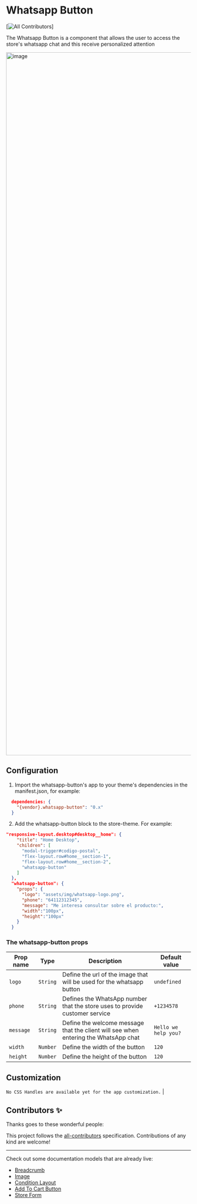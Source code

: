 # Whatsapp Button

<!-- DOCS-IGNORE:start -->
<!-- ALL-CONTRIBUTORS-BADGE:START - Do not remove or modify this section -->
[![All Contributors](https://img.shields.io/badge/all_contributors-1-orange.svg?style=flat-square)]
<!-- ALL-CONTRIBUTORS-BADGE:END -->
<!-- DOCS-IGNORE:end -->

The Whatsapp Button is a component that allows the user to access the store's whatsapp chat and this receive personalized attention

<img width="1918" alt="image" src="https://user-images.githubusercontent.com/66226368/219792613-cf0d1ce3-315b-413c-86ef-4919db373d9a.png">

## Configuration 

1. Import the whatsapp-button's app to your theme's dependencies in the manifest.json, for example:

```json
  dependencies: {
    "{vendor}.whatsapp-button": "0.x"
  }
```
2. Add the whatsapp-button block to the store-theme. For example:

```json
"responsive-layout.desktop#desktop__home": {
    "title": "Home Desktop",
    "children": [
      "modal-trigger#codigo-postal",
      "flex-layout.row#home__section-1",
      "flex-layout.row#home__section-2",
      "whatsapp-button"
    ]
  },
  "whatsapp-button": {
    "props": {
      "logo": "assets/img/whatsapp-logo.png",
      "phone": "64112312345",
      "message": "Me interesa consultar sobre el producto:",
      "width":"100px",
      "height":"100px"
    }
  }
  ```
  
  ### The whatsapp-button props

| Prop name    | Type            | Description                                                                               | Default value    |
| ------------ | --------------- | ----------------------------------------------------------------------------------------- | ---------------- | 
| `logo`       | `String`        | Define the url of the image that will be used for the whatsapp button                     | `undefined` |
| `phone`      | `String`        | Defines the WhatsApp number that the store uses to provide customer  service              | `+1234578` |
| `message`    | `String`        | Define the welcome message that the client will see when entering the WhatsApp chat       | `Hello we help you?` |
| `width`      | `Number`        | Define the width of the button                                                            | `120` |
| `height`     | `Number`        | Define the height of the button                                                           | `120` |

## Customization

`No CSS Handles are available yet for the app customization.`
                                                                                                                       |
<!-- DOCS-IGNORE:start -->

## Contributors ✨

Thanks goes to these wonderful people:

<!-- ALL-CONTRIBUTORS-LIST:START - Do not remove or modify this section -->
<!-- prettier-ignore-start -->
<!-- markdownlint-disable -->
<!-- markdownlint-enable -->
<!-- prettier-ignore-end -->
<!-- ALL-CONTRIBUTORS-LIST:END -->

This project follows the [all-contributors](https://github.com/all-contributors/all-contributors) specification. Contributions of any kind are welcome!

<!-- DOCS-IGNORE:end -->

---- 

Check out some documentation models that are already live: 
- [Breadcrumb](https://github.com/vtex-apps/breadcrumb)
- [Image](https://vtex.io/docs/components/general/vtex.store-components/image)
- [Condition Layout](https://vtex.io/docs/components/all/vtex.condition-layout@1.1.6/)
- [Add To Cart Button](https://vtex.io/docs/components/content-blocks/vtex.add-to-cart-button@0.9.0/)
- [Store Form](https://vtex.io/docs/components/all/vtex.store-form@0.3.4/)
